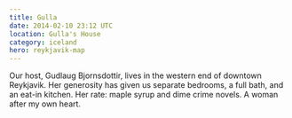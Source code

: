 ```yaml
---
title: Gulla
date: 2014-02-10 23:12 UTC
location: Gulla's House
category: iceland
hero: reykjavik-map
---
```


Our host, Gudlaug Bjornsdottir, lives in the western end of downtown Reykjavik.  Her generosity has given us separate bedrooms, a full bath, and an eat-in kitchen.  Her rate: maple syrup and dime crime novels.  A woman after my own heart.
